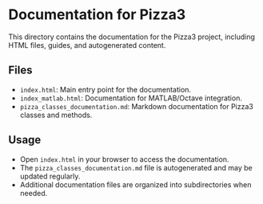 # Documentation for Pizza3

This directory contains the documentation for the Pizza3 project, including HTML files, guides, and autogenerated content.

## Files
- `index.html`: Main entry point for the documentation.
- `index_matlab.html`: Documentation for MATLAB/Octave integration.
- `pizza_classes_documentation.md`: Markdown documentation for Pizza3 classes and methods.

## Usage
- Open `index.html` in your browser to access the documentation.
- The `pizza_classes_documentation.md` file is autogenerated and may be updated regularly.
- Additional documentation files are organized into subdirectories when needed.
